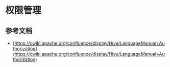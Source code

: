 # 权限管理





## 参考文档

* [https://cwiki.apache.org/confluence/display/Hive/LanguageManual+Authorization](https://cwiki.apache.org/confluence/display/Hive/LanguageManual+Authorization)
